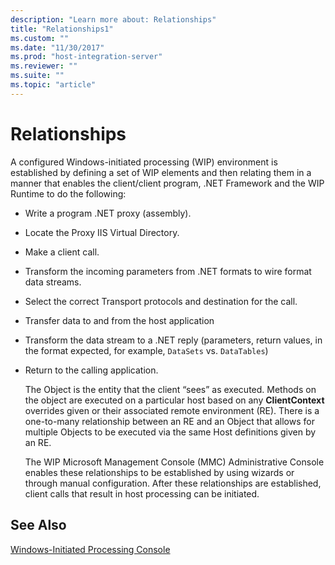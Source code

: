 ```yaml
---
description: "Learn more about: Relationships"
title: "Relationships1"
ms.custom: ""
ms.date: "11/30/2017"
ms.prod: "host-integration-server"
ms.reviewer: ""
ms.suite: ""
ms.topic: "article"
---
```

# Relationships
A configured Windows-initiated processing (WIP) environment is established by defining a set of WIP elements and then relating them in a manner that enables the client/client program, .NET Framework and the WIP Runtime to do the following:  
  
- Write a program .NET proxy (assembly).  
  
- Locate the Proxy IIS Virtual Directory.  
  
- Make a client call.  
  
- Transform the incoming parameters from .NET formats to wire format data streams.  
  
- Select the correct Transport protocols and destination for the call.  
  
- Transfer data to and from the host application  
  
- Transform the data stream to a .NET reply (parameters, return values, in the format expected, for example, `DataSets` vs. `DataTables`)  
  
- Return to the calling application.  
  
  The Object is the entity that the client “sees” as executed. Methods on the object are executed on a particular host based on any **ClientContext** overrides given or their associated remote environment (RE). There is a one-to-many relationship between an RE and an Object that allows for multiple Objects to be executed via the same Host definitions given by an RE.  
  
  The WIP Microsoft Management Console (MMC) Administrative Console enables these relationships to be established by using wizards or through manual configuration. After these relationships are established, client calls that result in host processing can be initiated.  
  
## See Also  
 [Windows-Initiated Processing Console](../core/windows-initiated-processing-console1.md)
